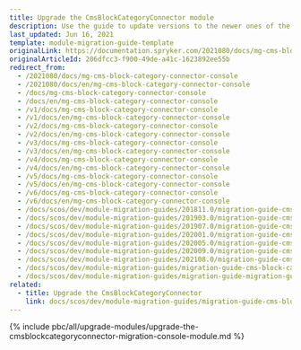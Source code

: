 ```yaml
---
title: Upgrade the CmsBlockCategoryConnector module
description: Use the guide to update versions to the newer ones of the CMS Block Category Connector  module.
last_updated: Jun 16, 2021
template: module-migration-guide-template
originalLink: https://documentation.spryker.com/2021080/docs/mg-cms-block-category-connector-console
originalArticleId: 206dfcc3-f900-49de-a41c-1623892ee55b
redirect_from:
  - /2021080/docs/mg-cms-block-category-connector-console
  - /2021080/docs/en/mg-cms-block-category-connector-console
  - /docs/mg-cms-block-category-connector-console
  - /docs/en/mg-cms-block-category-connector-console
  - /v1/docs/mg-cms-block-category-connector-console
  - /v1/docs/en/mg-cms-block-category-connector-console
  - /v2/docs/mg-cms-block-category-connector-console
  - /v2/docs/en/mg-cms-block-category-connector-console
  - /v3/docs/mg-cms-block-category-connector-console
  - /v3/docs/en/mg-cms-block-category-connector-console
  - /v4/docs/mg-cms-block-category-connector-console
  - /v4/docs/en/mg-cms-block-category-connector-console
  - /v5/docs/mg-cms-block-category-connector-console
  - /v5/docs/en/mg-cms-block-category-connector-console
  - /v6/docs/mg-cms-block-category-connector-console
  - /v6/docs/en/mg-cms-block-category-connector-console
  - /docs/scos/dev/module-migration-guides/201811.0/migration-guide-cms-block-category-connector-migration-console.html
  - /docs/scos/dev/module-migration-guides/201903.0/migration-guide-cms-block-category-connector-migration-console.html
  - /docs/scos/dev/module-migration-guides/201907.0/migration-guide-cms-block-category-connector-migration-console.html
  - /docs/scos/dev/module-migration-guides/202001.0/migration-guide-cms-block-category-connector-migration-console.html
  - /docs/scos/dev/module-migration-guides/202005.0/migration-guide-cms-block-category-connector-migration-console.html
  - /docs/scos/dev/module-migration-guides/202009.0/migration-guide-cms-block-category-connector-migration-console.html
  - /docs/scos/dev/module-migration-guides/202108.0/migration-guide-cms-block-category-connector-migration-console.html
  - /docs/scos/dev/module-migration-guides/migration-guide-cms-block-category-connector-migration-console.html
  - /docs/scos/dev/module-migration-guides/migration-guide-migration-guide-cmsblockcategoryconnector-migration-console.html
related:
  - title: Upgrade the CmsBlockCategoryConnector
    link: docs/scos/dev/module-migration-guides/migration-guide-cms-block-category-connector.html
---
```

{% include pbc/all/upgrade-modules/upgrade-the-cmsblockcategoryconnector-migration-console-module.md %} <!-- To edit, see /_includes/pbc/all/upgrade-modules/upgrade-the-cmsblockcategoryconnector-migration-console-module.md -->
